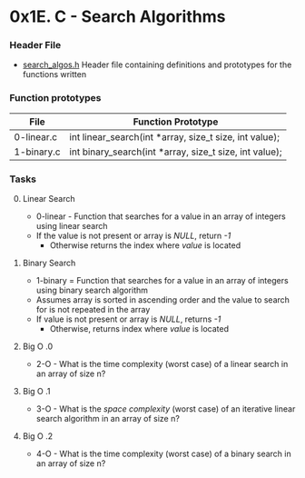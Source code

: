 # 0x1E. C - Search Algorithms

### Header File

- [search_algos.h](./search_algos.h) Header file containing definitions and prototypes for the functions written

### Function prototypes

| File | Function Prototype |
| --------------- | --------------- |
| 0-linear.c | int linear_search(int *array, size_t size, int value); |
| 1-binary.c | int binary_search(int *array, size_t size, int value); |

### Tasks
0. Linear Search
    - 0-linear - Function that searches for a value in an array of integers using linear search
    - If the value is not present or array is *NULL*, return *-1*
        - Otherwise returns the index where *value* is located

1. Binary Search
    - 1-binary = Function that searches for a value in an array of integers using binary search algorithm
    - Assumes array is sorted in ascending order and the value to search for is not repeated in the array
    - If value is not present or array is *NULL*, returns *-1*
        - Otherwise, returns index where *value* is located

2. Big O .0
    - 2-O - What is the time complexity (worst case) of a linear search in an array of size n?

3. Big O .1 
    - 3-O - What is the _space complexity_ (worst case) of an iterative linear search algorithm in an array of size n?

4. Big O .2 
    - 4-O - What is the time complexity (worst case) of a binary search in an array of size n?
